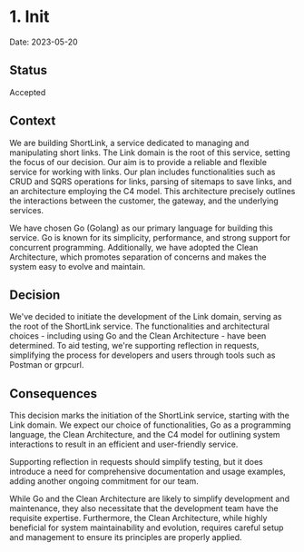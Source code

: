 # 1. Init

Date: 2023-05-20

## Status

Accepted

## Context

We are building ShortLink, a service dedicated to managing and manipulating short links. 
The Link domain is the root of this service, setting the focus of our decision. Our aim is to provide a reliable and 
flexible service for working with links. Our plan includes functionalities such as CRUD and SQRS operations for links, 
parsing of sitemaps to save links, and an architecture employing the C4 model. 
This architecture precisely outlines the interactions between the customer, the gateway, and the underlying services.

We have chosen Go (Golang) as our primary language for building this service. Go is known for its simplicity, 
performance, and strong support for concurrent programming. Additionally, we have adopted the Clean Architecture, 
which promotes separation of concerns and makes the system easy to evolve and maintain.

## Decision

We've decided to initiate the development of the Link domain, serving as the root of the ShortLink service. 
The functionalities and architectural choices - including using Go and the Clean Architecture - have been determined. 
To aid testing, we're supporting reflection in requests, simplifying the process for developers and users through 
tools such as Postman or grpcurl.

## Consequences

This decision marks the initiation of the ShortLink service, starting with the Link domain. We expect our 
choice of functionalities, Go as a programming language, the Clean Architecture, and the C4 model for outlining 
system interactions to result in an efficient and user-friendly service.

Supporting reflection in requests should simplify testing, but it does introduce a need for comprehensive documentation 
and usage examples, adding another ongoing commitment for our team.

While Go and the Clean Architecture are likely to simplify development and maintenance, 
they also necessitate that the development team have the requisite expertise. Furthermore, the Clean Architecture, 
while highly beneficial for system maintainability and evolution, requires careful setup and management to ensure 
its principles are properly applied.
